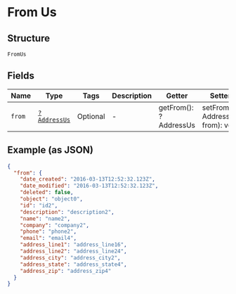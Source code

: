 
# From Us

## Structure

`FromUs`

## Fields

| Name | Type | Tags | Description | Getter | Setter |
|  --- | --- | --- | --- | --- | --- |
| `from` | [`?AddressUs`](../../doc/models/address-us.md) | Optional | - | getFrom(): ?AddressUs | setFrom(?AddressUs from): void |

## Example (as JSON)

```json
{
  "from": {
    "date_created": "2016-03-13T12:52:32.123Z",
    "date_modified": "2016-03-13T12:52:32.123Z",
    "deleted": false,
    "object": "object0",
    "id": "id2",
    "description": "description2",
    "name": "name2",
    "company": "company2",
    "phone": "phone2",
    "email": "email4",
    "address_line1": "address_line16",
    "address_line2": "address_line24",
    "address_city": "address_city2",
    "address_state": "address_state4",
    "address_zip": "address_zip4"
  }
}
```

